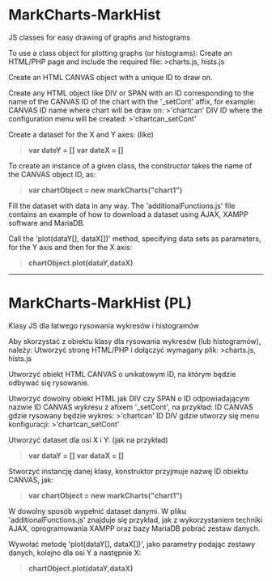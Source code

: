 # MarkCharts-MarkHist
JS classes for easy drawing of graphs and histograms

To use a class object for plotting graphs (or histograms):
Create an HTML/PHP page and include the required file: >charts.js, hists.js

Create an HTML CANVAS object with a unique ID to draw on.

Create any HTML object like DIV or SPAN with an ID corresponding to the name of the CANVAS ID of the chart with the '_setCont' affix, for example:
CANVAS ID name where chart will be draw on: >'chartcan'
DIV ID where the configuration menu will be created: >'chartcan_setCont'

Create a dataset for the X and Y axes:
(like)
>**var dateY = []**
>**var dateX = []**

To create an instance of a given class, the constructor takes the name of the CANVAS object ID, as:
>**var chartObject = new markCharts("chart1")**

Fill the dataset with data in any way. The 'additionalFunctions.js' file contains an example of how to download a dataset using AJAX, XAMPP software and MariaDB.

Call the 'plot(dataY[], dataX[])' method, specifying data sets as parameters, for the Y axis and then for the X axis:
>**chartObject.plot(dataY,dataX)**

--------------------------------------------------------------------------------
# MarkCharts-MarkHist (PL)
Klasy JS dla łatwego rysowania wykresów i histogramów

Aby skorzystać z obiektu klasy dla rysowania wykresów (lub histogramów), należy:
Utworzyć stronę HTML/PHP i dołączyć wymagany plik: >charts.js, hists.js

Utworzyć obiekt HTML CANVAS o unikatowym ID, na którym będzie odbywać się rysowanie.

Utworzyć dowolny obiekt HTML jak DIV czy SPAN o ID odpowiadającym nazwie ID CANVAS wykresu z afixem '_setCont', na przykład:
ID CANVAS gdzie rysowany będzie wykres: >'chartcan'
ID DIV gdzie utworzy się menu konfiguracji: >'chartcan_setCont'

Utworzyć dataset dla osi X i Y:
(jak na przykład)
>**var dataY = []**
>**var dataX = []**

Stworzyć instancję danej klasy, konstruktor przyjmuje nazwę ID obiektu CANVAS, jak:
>**var chartObject = new markCharts("chart1")**

W dowolny sposób wypełnić dataset danymi. W pliku 'additionalFunctions.js' znajduje się przykład, jak z wykorzystaniem techniki AJAX, oprogramowania XAMPP oraz bazy MariaDB pobrać zestaw danych.

Wywołać metodę 'plot(dataY[], dataX[])', jako parametry podając zestawy danych, kolejno dla osi Y a następnie X:
>**chartObject.plot(dataY,dataX)**
